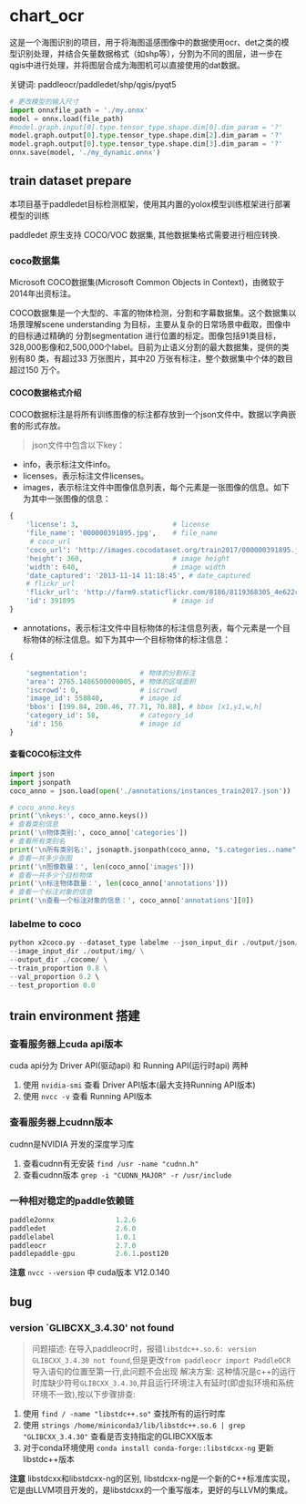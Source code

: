 # chart_ocr
这是一个海图识别的项目，用于将海图遥感图像中的数据使用ocr、det之类的模型识别处理，并结合矢量数据格式（如shp等），分割为不同的图层，进一步在qgis中进行处理，并将图层合成为海图机可以直接使用的dat数据。

关键词: paddleocr/paddledet/shp/qgis/pyqt5

```python
# 更改模型的输入尺寸
import onnxfile_path = './my.onnx'
model = onnx.load(file_path)
#model.graph.input[0].type.tensor_type.shape.dim[0].dim_param = '?'
model.graph.output[0].type.tensor_type.shape.dim[2].dim_param = '?'
model.graph.output[0].type.tensor_type.shape.dim[3].dim_param = '?'
onnx.save(model, './my_dynamic.onnx') 
```

## train dataset prepare
本项目基于paddledet目标检测框架，使用其内置的yolox模型训练框架进行部署模型的训练

paddledet 原生支持 COCO/VOC 数据集, 其他数据集格式需要进行相应转换. 

### coco数据集
Microsoft COCO数据集(Microsoft Common Objects in Context)，由微软于2014年出资标注。

COCO数据集是一个大型的、丰富的物体检测，分割和字幕数据集。这个数据集以 场景理解scene understanding 为目标，主要从复杂的日常场景中截取，图像中的目标通过精确的 分割segmentation 进行位置的标定。图像包括91类目标，328,000影像和2,500,000个label。目前为止语义分割的最大数据集，提供的类别有80 类，有超过33 万张图片，其中20 万张有标注，整个数据集中个体的数目超过150 万个。

#### COCO数据格式介绍

COCO数据标注是将所有训练图像的标注都存放到一个json文件中。数据以字典嵌套的形式存放。

> json文件中包含以下key：
- info，表示标注文件info。
- licenses，表示标注文件licenses。
- images，表示标注文件中图像信息列表，每个元素是一张图像的信息。如下为其中一张图像的信息：
```python
{
    'license': 3,                       # license
    'file_name': '000000391895.jpg',    # file_name
     # coco_url
    'coco_url': 'http://images.cocodataset.org/train2017/000000391895.jpg',
    'height': 360,                      # image height
    'width': 640,                       # image width
    'date_captured': '2013-11-14 11:18:45', # date_captured
    # flickr_url
    'flickr_url': 'http://farm9.staticflickr.com/8186/8119368305_4e622c8349_z.jpg',
    'id': 391895                        # image id
}
```
- annotations，表示标注文件中目标物体的标注信息列表，每个元素是一个目标物体的标注信息。如下为其中一个目标物体的标注信息：
```python
{

    'segmentation':             # 物体的分割标注
    'area': 2765.1486500000005, # 物体的区域面积
    'iscrowd': 0,               # iscrowd
    'image_id': 558840,         # image id
    'bbox': [199.84, 200.46, 77.71, 70.88], # bbox [x1,y1,w,h]
    'category_id': 58,          # category_id
    'id': 156                   # image id
}
```
#### 查看COCO标注文件
```python
import json
import jsonpath
coco_anno = json.load(open('./annotations/instances_train2017.json'))

# coco_anno.keys
print('\nkeys:', coco_anno.keys())
# 查看类别信息
print('\n物体类别:', coco_anno['categories'])
# 查看所有类别名
print('\n所有类别名:', jsonapth.jsonpath(coco_anno, "$.categories..name"))
# 查看一共多少张图
print('\n图像数量：', len(coco_anno['images']))
# 查看一共多少个目标物体
print('\n标注物体数量：', len(coco_anno['annotations']))
# 查看一个标注对象的信息
print('\n查看一个标注对象的信息：', coco_anno['annotations'][0])
```

### labelme to coco
```python
python x2coco.py --dataset_type labelme --json_input_dir ./output/json/ \
--image_input_dir ./output/img/ \
--output_dir ./cocome/ \
--train_proportion 0.8 \
--val_proportion 0.2 \ 
--test_proportion 0.0
```

## train environment 搭建

### 查看服务器上cuda api版本
cuda api分为 Driver API(驱动api) 和 Running API(运行时api) 两种
1. 使用 `nvidia-smi` 查看 Driver API版本(最大支持Running API版本)
2. 使用 `nvcc -v` 查看 Running API版本

### 查看服务器上cudnn版本
cudnn是NVIDIA 开发的深度学习库
1. 查看cudnn有无安装 `find /usr -name "cudnn.h"`
2. 查看cudnn版本 `grep -i "CUDNN_MAJOR" -r /usr/include`

### 一种相对稳定的paddle依赖链
```py
paddle2onnx               1.2.6
paddledet                 2.6.0
paddlelabel               1.0.1
paddleocr                 2.7.0
paddlepaddle-gpu          2.6.1.post120
```
**注意** `nvcc --version` 中 cuda版本 V12.0.140

## bug

### version `GLIBCXX_3.4.30' not found
> 问题描述: 在导入paddleocr时，报错`libstdc++.so.6: version GLIBCXX_3.4.30 not found`,但是更改`from paddleocr import PaddleOCR`导入语句的位置至第一行,此问题不会出现
> 解决方案: 这种情况是c++的运行时库缺少符号`GLIBCXX_3.4.30`,并且运行环境注入有延时(即虚拟环境和系统环境不一致),按以下步骤排查:
1. 使用 `find / -name "libstdc++.so"` 查找所有的运行时库
2. 使用 `strings /home/miniconda3/lib/libstdc++.so.6 | grep "GLIBCXX_3.4.30"` 查看是否支持指定的GLIBCXX版本
3. 对于conda环境使用 `conda install conda-forge::libstdcxx-ng` 更新libstdc++版本

**注意** libstdcxx和libstdcxx-ng的区别, libstdcxx-ng是一个新的C++标准库实现，它是由LLVM项目开发的，是libstdcxx的一个重写版本，更好的与LLVM的集成。
